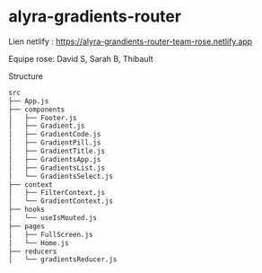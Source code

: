 # alyra-gradients-router

Lien netlify : https://alyra-grandients-router-team-rose.netlify.app

Equipe rose: David S, Sarah B, Thibault

Structure

```zsh
src
├── App.js
├── components
│   ├── Footer.js
│   ├── Gradient.js
│   ├── GradientCode.js
│   ├── GradientPill.js
│   ├── GradientTitle.js
│   ├── GradientsApp.js
│   ├── GradientsList.js
│   └── GradientsSelect.js
├── context
│   ├── FilterContext.js
│   └── GradientContext.js
├── hooks
│   └── useIsMouted.js
├── pages
│   ├── FullScreen.js
│   └── Home.js
├── reducers
│   └── gradientsReducer.js
```
